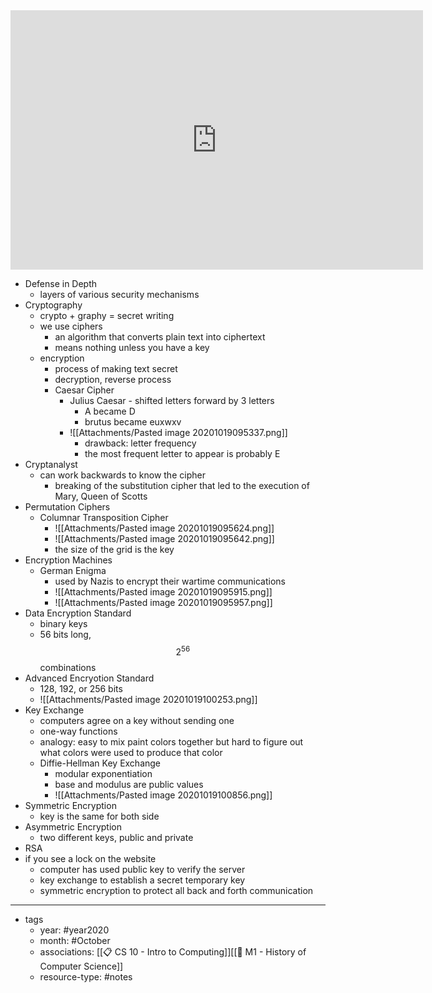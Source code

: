 <iframe width="660" height="415" src="https://www.youtube.com/embed/jhXCTbFnK8o" frameborder="0" allow="accelerometer; autoplay; clipboard-write; encrypted-media; gyroscope; picture-in-picture" allowfullscreen></iframe>

- Defense in Depth
	- layers of various security mechanisms
- Cryptography
	- crypto + graphy = secret writing
	- we use ciphers
		- an algorithm that converts plain text into ciphertext
		- means nothing unless you have a key
	- encryption
		- process of making text secret
		- decryption, reverse process
		- Caesar Cipher
			-  Julius Caesar - shifted letters forward by 3 letters
				- A became D
				- brutus became euxwxv
			- ![[Attachments/Pasted image 20201019095337.png]]
				- drawback: letter frequency
				- the most frequent letter to appear is probably E
- Cryptanalyst
	- can work backwards to know the cipher
		- breaking of the substitution cipher that led to the execution of Mary, Queen of Scotts
- Permutation Ciphers
	- Columnar Transposition Cipher
		- ![[Attachments/Pasted image 20201019095624.png]]
		- ![[Attachments/Pasted image 20201019095642.png]]
		- the size of the grid is the key
- Encryption Machines
	- German Enigma
		- used by Nazis to encrypt their wartime communications
		- ![[Attachments/Pasted image 20201019095915.png]]
		- ![[Attachments/Pasted image 20201019095957.png]]
- Data Encryption Standard
	- binary keys
	- 56 bits long, $$2^56$$ combinations
- Advanced Encryotion Standard
	- 128, 192, or 256 bits
	- ![[Attachments/Pasted image 20201019100253.png]]
- Key Exchange
	- computers agree on a key without sending one
	- one-way functions
	- analogy: easy to mix paint colors together but hard to figure out what colors were used to produce that color
	- Diffie-Hellman Key Exchange
		- modular exponentiation
		- base and modulus are public values
		- ![[Attachments/Pasted image 20201019100856.png]]
- Symmetric Encryption
	- key is the same for both side
- Asymmetric Encryption
	- two different keys, public and private
- RSA	
- if you see a lock on the website
	- computer has used public key to verify the server
	- key exchange to establish a secret temporary key
	- symmetric encryption to protect all back and forth communication
	


---

- tags
	- year: #year2020 
	- month: #October 
	- associations: [[📋 CS 10 - Intro to Computing]][[🌱 M1 - History of Computer Science]]
	- resource-type: #notes 

 